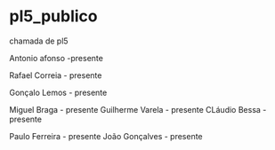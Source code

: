 # pl5_publico
chamada de pl5


Antonio afonso -presente

Rafael Correia - presente

Gonçalo Lemos - presente


Miguel Braga - presente
Guilherme Varela - presente
CLáudio Bessa - presente

Paulo Ferreira - presente
João Gonçalves - presente
